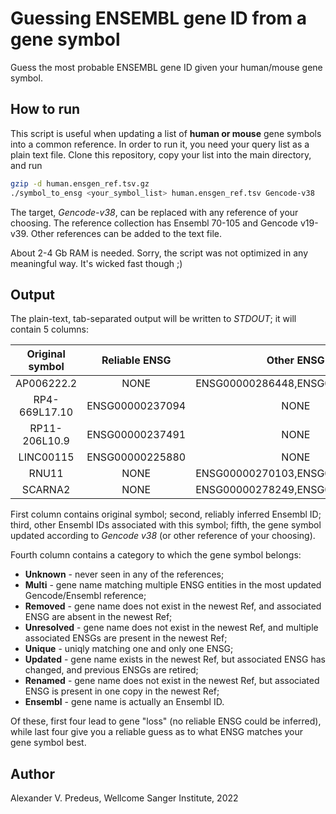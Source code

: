 # Guessing ENSEMBL gene ID from a gene symbol

Guess the most probable ENSEMBL gene ID given your human/mouse gene symbol.

## How to run

This script is useful when updating a list of **human or mouse** gene symbols into a common reference. In order to run it, you need your query list as a plain text file. Clone this repository, copy your list into the main directory, and run

```bash 
gzip -d human.ensgen_ref.tsv.gz
./symbol_to_ensg <your_symbol_list> human.ensgen_ref.tsv Gencode-v38
```

The target, *Gencode-v38*, can be replaced with any reference of your choosing. The reference collection has Ensembl 70-105 and Gencode v19-v39. Other references can be added to the text file.

About 2-4 Gb RAM is needed. Sorry, the script was not optimized in any meaningful way. It's wicked fast though ;)

## Output 

The plain-text, tab-separated output will be written to *STDOUT*; it will contain 5 columns: 

| Original symbol | Reliable ENSG | Other ENSG | Category | New symbol | 
|:-:|:-:|:-:|:-:|:-:|
| AP006222.2 | NONE | ENSG00000286448,ENSG00000228463 | Unresolved | NONE |
| RP4-669L17.10 | ENSG00000237094 | NONE | Unique | RP4-669L17.4 |
| RP11-206L10.9 | ENSG00000237491 | NONE | Unique | LINC01409 |
| LINC00115 | ENSG00000225880 | NONE | Unique | LINC00115 |
| RNU11 | NONE | ENSG00000270103,ENSG00000274978 | Multi | NONE |
| SCARNA2 | NONE | ENSG00000278249,ENSG00000270066 | Multi | NONE |

First column contains original symbol; second, reliably inferred Ensembl ID; third, other Ensembl IDs associated with this symbol; fifth, the gene symbol updated according to *Gencode v38* (or other reference of your choosing). 

Fourth column contains a category to which the gene symbol belongs: 

  - **Unknown** - never seen in any of the references;
  - **Multi** - gene name matching multiple ENSG entities in the most updated Gencode/Ensembl reference; 
  - **Removed** - gene name does not exist in the newest Ref, and associated ENSG are absent in the newest Ref; 
  - **Unresolved** - gene name does not exist in the newest Ref, and multiple associated ENSGs are present in the newest Ref; 
  - **Unique** - uniqly matching one and only one ENSG; 
  - **Updated** - gene name exists in the newest Ref, but associated ENSG has changed, and previous ENSGs are retired; 
  - **Renamed** - gene name does not exist in the newest Ref, but associated ENSG is present in one copy in the newest Ref; 
  - **Ensembl** - gene name is actually an Ensembl ID. 

Of these, first four lead to gene "loss" (no reliable ENSG could be inferred), while last four give you a reliable guess as to what ENSG matches your gene symbol best. 

## Author 

Alexander V. Predeus, Wellcome Sanger Institute, 2022 
